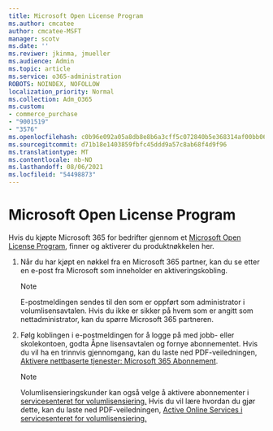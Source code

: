```yaml
---
title: Microsoft Open License Program
ms.author: cmcatee
author: cmcatee-MSFT
manager: scotv
ms.date: ''
ms.reviwer: jkinma, jmueller
ms.audience: Admin
ms.topic: article
ms.service: o365-administration
ROBOTS: NOINDEX, NOFOLLOW
localization_priority: Normal
ms.collection: Adm_O365
ms.custom:
- commerce_purchase
- "9001519"
- "3576"
ms.openlocfilehash: c0b96e092a05a8db8e8b6a3cff5c072840b5e368314af00bb065e03149df6b60
ms.sourcegitcommit: d71b18e1403859fbfc45ddd9a57c8ab68f4d9f96
ms.translationtype: MT
ms.contentlocale: nb-NO
ms.lasthandoff: 08/06/2021
ms.locfileid: "54498873"
---
```

# <a name="microsoft-open-license-program"></a>Microsoft Open License Program

Hvis du kjøpte Microsoft 365 for bedrifter gjennom et [Microsoft Open License Program](https://go.microsoft.com/fwlink/p/?LinkID=613298), finner og aktiverer du produktnøkkelen her.

1. Når du har kjøpt en nøkkel fra en Microsoft 365 partner, kan du se etter en e-post fra Microsoft som inneholder en aktiveringskobling.

    > [!NOTE]
    > E-postmeldingen sendes til den som er oppført som administrator i volumlisensavtalen. Hvis du ikke er sikker på hvem som er angitt som nettadministrator, kan du spørre Microsoft 365 partneren.
1. Følg koblingen i e-postmeldingen for å logge på med jobb- eller skolekontoen, godta Åpne lisensavtalen og fornye abonnementet. Hvis du vil ha en trinnvis gjennomgang, kan du laste ned PDF-veiledningen, [Aktivere nettbaserte tjenester: Microsoft 365 Abonnement](https://go.microsoft.com/fwlink/p/?LinkId=618100).

    > [!NOTE]
    > Volumlisensieringskunder kan også velge å aktivere abonnementer i [servicesenteret for volumlisensiering.](https://go.microsoft.com/fwlink/p/?LinkID=282016) Hvis du vil lære hvordan du gjør dette, kan du laste ned PDF-veiledningen, [Active Online Services i servicesenteret for volumlisensiering.](https://go.microsoft.com/fwlink/p/?LinkId=618096)